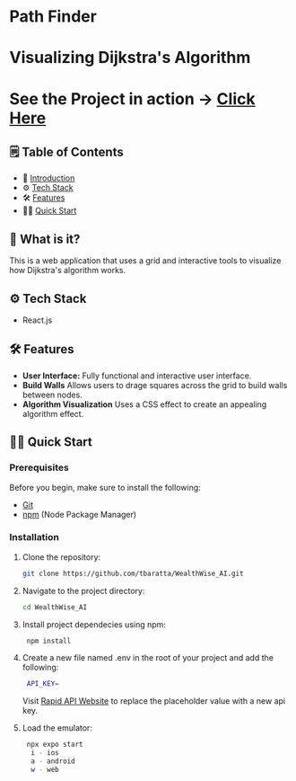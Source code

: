 # Path Finder
# Visualizing Dijkstra's Algorithm
# See the Project in action -> [Click Here](https://www.youtube.com/watch?v=cY4swDDYqS0)

## 🗒️ Table of Contents

- 🤖 [Introduction](#introduction)
- ⚙️ [Tech Stack](#tech-stack)
- 🛠️ [Features](#features)
- 🏃‍♂️ [Quick Start](#quick-start)

## 🤖 What is it? <a name="introduction"></a>
This is a web application that uses a grid and interactive tools to visualize how Dijkstra's algorithm works.


## ⚙️ Tech Stack <a name="tech-stack"></a>

- React.js
  
## 🛠️ Features <a name="features"></a>

- **User Interface:** Fully functional and interactive user interface.
- **Build Walls** Allows users to drage squares across the grid to build walls between nodes.
- **Algorithm Visualization** Uses a CSS effect to create an appealing algorithm effect.

## 🏃‍♂️ Quick Start <a name="quick-start"></a>

### Prerequisites <a name="prerequisites"></a>

Before you begin, make sure to install the following:

- [Git](https://git-scm.com/)
- [npm](https://www.npmjs.com/) (Node Package Manager)

### Installation <a name="installation"></a>

1. Clone the repository:

    ```bash
    git clone https://github.com/tbaratta/WealthWise_AI.git
    ```

2. Navigate to the project directory:

    ```bash
    cd WealthWise_AI
    ```

3. Install project dependecies using npm:
   ```bash
    npm install
    ```

4. Create a new file named .env in the root of your project and add the following:
   ```bash
    API_KEY=
    ```
   Visit [Rapid API Website](https://rapidapi.com/rphrp1985/api/yahoo-finance160) to replace the placeholder value with a new api key.
   
5. Load the emulator:
   ```bash
    npx expo start
     i - ios
     a - android
     w - web
    ```
   
